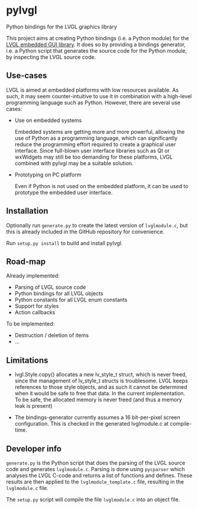 # pylvgl
Python bindings for the LVGL graphics library

This project aims at creating Python bindings (i.e. a Python module) for the [LVGL embedded GUI library](https://lvgl.io). It does so by providing a bindings generator, i.e. a Python script that generates the source code for the Python module, by inspecting the LVGL source code.

## Use-cases
LVGL is aimed at embedded platforms with low resources available. As such, it may seem counter-intuitive to use it in combination with a high-level programming language such as Python. However, there are several use cases:

* Use on embedded systems

  Embedded systems are getting more and more powerful, allowing the use of Python as a programming language, which can significantly reduce the programming effort required to create a graphical user interface. Since full-blown user interface libraries such as Qt or wxWidgets may still be too demanding for these platforms, LVGL combined with pylvgl may be a suitable solution.
  
* Prototyping on PC platform

  Even if Python is not used on the embedded platform, it can be used to prototype the embedded user interface.
  
## Installation
Optionally run `generate.py` to create the latest version of `lvglmodule.c`, but this is already included in the GitHub repository for convenience.

Run `setup.py install` to build and install pylvgl.
## Road-map
Already implemented:

* Parsing of LVGL source code
* Python bindings for all LVGL objects
* Python constants for all LVGL enum constants
* Support for styles
* Action callbacks

To be implemented:

* Destruction / deletion of items
* ...

## Limitations
* lvgl.Style.copy() allocates a new lv_style_t struct, which is never freed, since the management of lv_style_t structs is troublesome. LVGL keeps references to those style objects, and as such it cannot be determined when it would be safe to free that data. In the current implementation. To be safe, the allocated memory is never freed (and thus a memory leak is present)

* The bindings-generator currently assumes a 16 bit-per-pixel screen configuration. This is checked in the generated lvglmodule.c at compile-time.

## Developer info
`generate.py` is the Python script that does the parsing of the LVGL source code and generates `lvglmodule.c`. 
Parsing is done using `pycparser` which analyses the LVGL C-code and returns a list of functions and defines. These results are then 
applied to the `lvglmodule_template.c` file, resulting in the `lvglmodule.c` file.

The `setup.py` script will compile the file `lvglmodule.c` into an object file.
